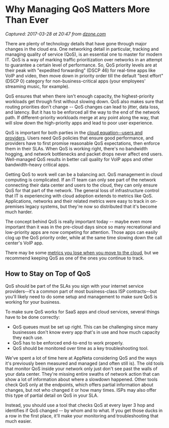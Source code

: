 # Why Managing QoS Matters More Than Ever

_Captured: 2017-03-28 at 20:47 from [dzone.com](https://dzone.com/articles/why-managing-qos-matters-more-than-ever?edition=286932&utm_source=Daily%20Digest&utm_medium=email&utm_campaign=dd%202017-03-28)_

There are plenty of technology details that have gone through major changes in the cloud era. One networking detail in particular, tracking and managing quality of service (QoS), is an essential one to master for modern IT. QoS is a way of marking traffic prioritization over networks in an attempt to guarantee a certain level of performance. So, QoS priority levels are at their peak with "expedited forwarding" (DSCP 46) for real-time apps like VoIP and video, then move down in priority order till the default "best effort" (DSCP 0) category for non-business-critical apps (your employees' streaming music, for example).

QoS ensures that when there isn't enough capacity, the highest-priority workloads get through first without slowing down. QoS also makes sure that routing priorities don't change -- QoS changes can lead to jitter, data loss, and latency. But it has to be enforced all the way to the end of the network path. If different-priority workloads merge at any point along the way, that will slow down the high-priority apps and lead to poor user experience.

QoS is important for both parties in the [cloud equation--users and providers](https://www.researchgate.net/publication/282085451_A_Survey_on_Quality_of_Service_in_Cloud_Computing). Users need QoS policies that ensure good performance, and providers have to first promise reasonable QoS expectations, then enforce them in their SLAs. When QoS is working right, there's no bandwidth hogging, and network bottlenecks and packet drops never affect end users. Well-managed QoS results in better call quality for VoIP apps and other bandwidth-heavy critical apps.

Getting QoS to work well can be a balancing act. QoS management in cloud computing is complicated. If an IT team can only see part of the network connecting their data center and users to the cloud, they can only ensure QoS for that part of the network. The general loss of infrastructure control that IT is experiencing with cloud adoption extends to metrics like QoS. Applications, networks and their related metrics were easy to track in on-premises legacy systems, but they're now so distributed that it's become much harder.

The concept behind QoS is really important today -- maybe even more important than it was in the pre-cloud days since so many recreational and low-priority apps are now competing for attention. Those apps can easily clog up the QoS priority order, while at the same time slowing down the call center's VoIP app.

There may be some [metrics you lose when you move to the cloud](http://info.appneta.com/The-5-Network-Metrics-You-Should-Keep-to-See-Into-the-Cloud.html?Ref__c=20680), but we recommend keeping QoS as one of the ones you continue to track.

## **How to Stay on Top of QoS**

QoS should be part of the SLAs you sign with your internet service providers--it's a common part of most business-class ISP contracts--but you'll likely need to do some setup and management to make sure QoS is working for your business.

To make sure QoS works for SaaS apps and cloud services, several things have to be done correctly:

  * QoS queues must be set up right. This can be challenging since many businesses don't know every app that's in use and how much capacity they each use.
  * QoS has to be enforced end-to-end to work properly.
  * QoS should be monitored over time as a key troubleshooting tool.

We've spent a lot of time here at AppNeta considering QoS and the ways it's previously been measured and managed (and often still is). The old tools that monitor QoS inside your network only just don't see past the walls of your data center. They're missing entire swaths of network action that can show a lot of information about where a slowdown happened. Other tools check QoS only at the endpoints, which offers partial information about changes, but not who changed it or how many times. ISPs may also offer this type of partial detail on QoS in your SLA.

Instead, you should use a tool that checks QoS at every layer 3 hop and identifies if QoS changed -- by whom and to what. If you get those ducks in a row in the first place, it'll make your monitoring and troubleshooting that much easier.
